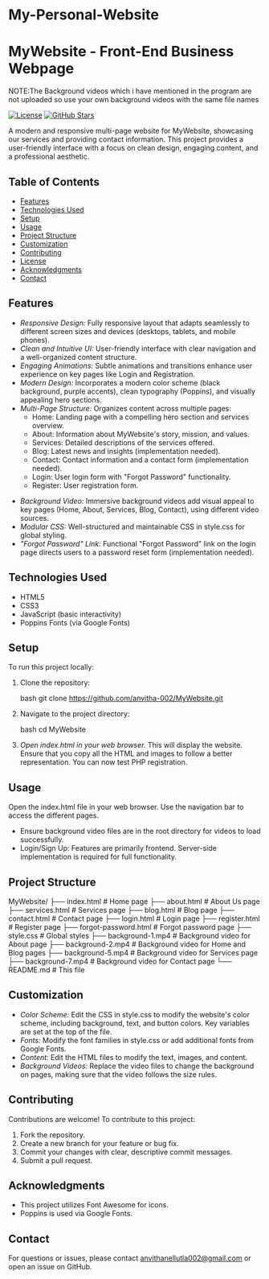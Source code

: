 # My-Personal-Website
# MyWebsite - Front-End Business Webpage
NOTE:The Background videos which i have mentioned in the program are not uploaded so use your own background videos with the same file names

[![License](https://img.shields.io/badge/license-MIT-green.svg)](LICENSE)
[![GitHub Stars](https://img.shields.io/github/stars/mallik1729/MyWebsite)](https://github.com/mallik1729/MyWebsite/stargazers) <!-- Replace with your live URL -->

A modern and responsive multi-page website for MyWebsite, showcasing our services and providing contact information. This project provides a user-friendly interface with a focus on clean design, engaging content, and a professional aesthetic.

## Table of Contents

- [Features](#features)
- [Technologies Used](#technologies-used)
- [Setup](#setup)
- [Usage](#usage)
- [Project Structure](#project-structure)
- [Customization](#customization)
- [Contributing](#contributing)
- [License](#license)
- [Acknowledgments](#acknowledgments)
- [Contact](#contact)

## Features

*   *Responsive Design:* Fully responsive layout that adapts seamlessly to different screen sizes and devices (desktops, tablets, and mobile phones).
*   *Clean and Intuitive UI:* User-friendly interface with clear navigation and a well-organized content structure.
*   *Engaging Animations:* Subtle animations and transitions enhance user experience on key pages like Login and Registration.
*   *Modern Design:* Incorporates a modern color scheme (black background, purple accents), clean typography (Poppins), and visually appealing hero sections.
*   *Multi-Page Structure:* Organizes content across multiple pages:
    *   Home: Landing page with a compelling hero section and services overview.
    *   About: Information about MyWebsite's story, mission, and values.
    *   Services: Detailed descriptions of the services offered.
    *   Blog: Latest news and insights (implementation needed).
    *   Contact: Contact information and a contact form (implementation needed).
    *   Login: User login form with "Forgot Password" functionality.
    *   Register: User registration form.
-   *Background Video:* Immersive background videos add visual appeal to key pages (Home, About, Services, Blog, Contact), using different video sources.
-   *Modular CSS:* Well-structured and maintainable CSS in style.css for global styling.
-   *"Forgot Password" Link:*  Functional "Forgot Password" link on the login page directs users to a password reset form (implementation needed).

## Technologies Used

*   HTML5
*   CSS3
*   JavaScript (basic interactivity)
*   Poppins Fonts (via Google Fonts)

## Setup

To run this project locally:

1.  Clone the repository:

    bash
    git clone https://github.com/anvitha-002/MyWebsite.git
    

2.  Navigate to the project directory:

    bash
    cd MyWebsite
    

3.  *Open index.html in your web browser.*  This will display the website.
    Ensure that you copy all the HTML and images to follow a better representation.
    You can now test PHP registration.

## Usage

Open the index.html file in your web browser. Use the navigation bar to access the different pages.

*   Ensure background video files are in the root directory for videos to load successfully.
*   Login/Sign Up: Features are primarily frontend. Server-side implementation is required for full functionality.

## Project Structure

MyWebsite/
├── index.html # Home page
├── about.html # About Us page
├── services.html # Services page
├── blog.html # Blog page
├── contact.html # Contact page
├── login.html # Login page
├── register.html # Register page
├── forgot-password.html # Forgot password page
├── style.css # Global styles
├── background-1.mp4 # Background video for About page
├── background-2.mp4 # Background video for Home and Blog pages
├── background-5.mp4 # Background video for Services page
├── background-7.mp4 # Background video for Contact page
└── README.md # This file


## Customization

*   *Color Scheme:* Edit the CSS in style.css to modify the website's color scheme, including background, text, and button colors. Key variables are set at the top of the file.
*   *Fonts:* Modify the font families in style.css or add additional fonts from Google Fonts.
*   *Content:* Edit the HTML files to modify the text, images, and content.
*   *Background Videos:* Replace the video files to change the background on pages, making sure that the video follows the size rules.

## Contributing

Contributions are welcome! To contribute to this project:

1.  Fork the repository.
2.  Create a new branch for your feature or bug fix.
3.  Commit your changes with clear, descriptive commit messages.
4.  Submit a pull request.

## Acknowledgments

*   This project utilizes Font Awesome for icons.
*   Poppins is used via Google Fonts.

## Contact

For questions or issues, please contact anvithanellutla002@gmail.com or open an issue on GitHub.

